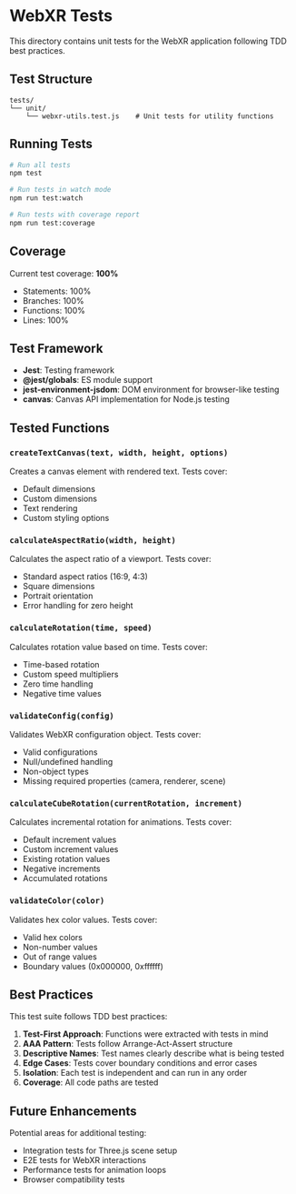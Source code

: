 # WebXR Tests

This directory contains unit tests for the WebXR application following TDD best practices.

## Test Structure

```
tests/
└── unit/
    └── webxr-utils.test.js    # Unit tests for utility functions
```

## Running Tests

```bash
# Run all tests
npm test

# Run tests in watch mode
npm run test:watch

# Run tests with coverage report
npm run test:coverage
```

## Coverage

Current test coverage: **100%**

- Statements: 100%
- Branches: 100%
- Functions: 100%
- Lines: 100%

## Test Framework

- **Jest**: Testing framework
- **@jest/globals**: ES module support
- **jest-environment-jsdom**: DOM environment for browser-like testing
- **canvas**: Canvas API implementation for Node.js testing

## Tested Functions

### `createTextCanvas(text, width, height, options)`
Creates a canvas element with rendered text. Tests cover:
- Default dimensions
- Custom dimensions
- Text rendering
- Custom styling options

### `calculateAspectRatio(width, height)`
Calculates the aspect ratio of a viewport. Tests cover:
- Standard aspect ratios (16:9, 4:3)
- Square dimensions
- Portrait orientation
- Error handling for zero height

### `calculateRotation(time, speed)`
Calculates rotation value based on time. Tests cover:
- Time-based rotation
- Custom speed multipliers
- Zero time handling
- Negative time values

### `validateConfig(config)`
Validates WebXR configuration object. Tests cover:
- Valid configurations
- Null/undefined handling
- Non-object types
- Missing required properties (camera, renderer, scene)

### `calculateCubeRotation(currentRotation, increment)`
Calculates incremental rotation for animations. Tests cover:
- Default increment values
- Custom increment values
- Existing rotation values
- Negative increments
- Accumulated rotations

### `validateColor(color)`
Validates hex color values. Tests cover:
- Valid hex colors
- Non-number values
- Out of range values
- Boundary values (0x000000, 0xffffff)

## Best Practices

This test suite follows TDD best practices:

1. **Test-First Approach**: Functions were extracted with tests in mind
2. **AAA Pattern**: Tests follow Arrange-Act-Assert structure
3. **Descriptive Names**: Test names clearly describe what is being tested
4. **Edge Cases**: Tests cover boundary conditions and error cases
5. **Isolation**: Each test is independent and can run in any order
6. **Coverage**: All code paths are tested

## Future Enhancements

Potential areas for additional testing:
- Integration tests for Three.js scene setup
- E2E tests for WebXR interactions
- Performance tests for animation loops
- Browser compatibility tests
